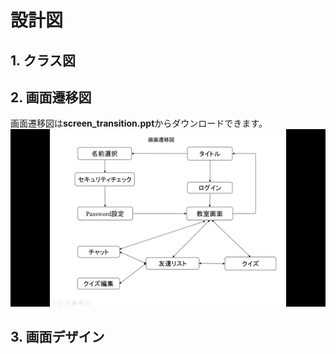 # 設計図

## 1. クラス図
## 2. 画面遷移図
画面遷移図は**screen_transition.ppt**からダウンロードできます。
![](screentransition.png)
## 3. 画面デザイン
